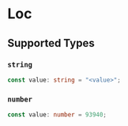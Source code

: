 # Loc


## Supported Types

### `string`

```typescript
const value: string = "<value>";
```

### `number`

```typescript
const value: number = 93940;
```

